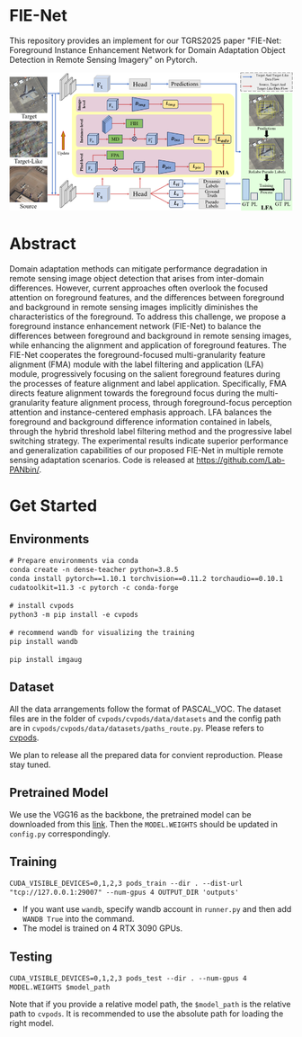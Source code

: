 # FIE-Net
This repository provides an implement for our TGRS2025 paper "FIE-Net: Foreground Instance Enhancement Network for Domain Adaptation Object Detection in Remote Sensing Imagery" on Pytorch.

<img src="./assets/FIE-Net.png">

# Abstract
Domain adaptation methods can mitigate performance degradation in remote sensing image object detection that arises from inter-domain differences. However, current approaches often overlook the focused attention on foreground features, and the differences between foreground and background in remote sensing images implicitly diminishes the characteristics of the foreground. To address this challenge, we propose a foreground instance enhancement network (FIE-Net) to balance the differences between foreground and background in remote sensing images, while enhancing the alignment and application of foreground features. The FIE-Net cooperates the foreground-focused multi-granularity feature alignment (FMA) module with the label filtering and application (LFA) module, progressively focusing on the salient foreground features during the processes of feature alignment and label application. Specifically, FMA directs feature alignment towards the foreground focus during the multi-granularity feature alignment process, through foreground-focus perception attention and instance-centered emphasis approach. LFA balances the foreground and background difference information contained in labels, through the hybrid threshold label filtering method and the progressive label switching strategy. The experimental results indicate superior performance and generalization capabilities of our proposed FIE-Net in multiple remote sensing adaptation scenarios. Code is released at https://github.com/Lab-PANbin/.

# Get Started
## Environments
```
# Prepare environments via conda
conda create -n dense-teacher python=3.8.5
conda install pytorch==1.10.1 torchvision==0.11.2 torchaudio==0.10.1 cudatoolkit=11.3 -c pytorch -c conda-forge

# install cvpods
python3 -m pip install -e cvpods

# recommend wandb for visualizing the training
pip install wandb

pip install imgaug
```
## Dataset
All the data arrangements follow the format of PASCAL_VOC. The dataset files are in the folder of `cvpods/cvpods/data/datasets` and the config path are in `cvpods/cvpods/data/datasets/paths_route.py`. Please refers to [cvpods](https://github.com/Megvii-BaseDetection/cvpods).

We plan to release all the prepared data for convient reproduction. Please stay tuned.

## Pretrained Model
We use the VGG16 as the backbone, the pretrained model can be downloaded from this [link](https://drive.google.com/file/d/1Nb2sYh8GHiEUDtfUn5Buwugu6bNd1VbT/view?usp=sharing). Then the `MODEL.WEIGHTS` should be updated in `config.py` correspondingly.

## Training
```
CUDA_VISIBLE_DEVICES=0,1,2,3 pods_train --dir . --dist-url "tcp://127.0.0.1:29007" --num-gpus 4 OUTPUT_DIR 'outputs'
```
* If you want use `wandb`, specify wandb account in `runner.py` and then add `WANDB True` into the command.
* The model is trained on 4 RTX 3090 GPUs.

## Testing
```
CUDA_VISIBLE_DEVICES=0,1,2,3 pods_test --dir . --num-gpus 4 MODEL.WEIGHTS $model_path
```
Note that if you provide a relative model path, the `$model_path` is the relative path to `cvpods`. It is recommended to use the absolute path for loading the right model.
